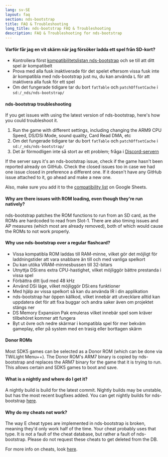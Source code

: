 ```yaml
---
lang: sv-SE
layout: faq
section: nds-bootstrap
title: FAQ & Troubleshooting
long_title: nds-bootstrap FAQ & Troubleshooting
description: FAQ & Troubleshooting for nds-bootstrap
---
```


#### Varför får jag en vit skärm när jag försöker ladda ett spel från SD-kort?
- Kontrollera först [kompatibilitetslistan nds-bootstrap](https://docs.google.com/spreadsheets/d/1LRTkXOUXraTMjg1eedz_f7b5jiuyMv2x6e_jY_nyHSc/htmlview#gid=0) och se till att ditt spel är kompatibelt
- Prova med alla fusk inaktiverade för det spelet eftersom vissa fusk inte är kompatibla med nds-bootstrap just nu, du kan använda <kbd class="l">L</kbd> för att inaktivera alla fusk för ett spel
- Om det fungerade tidigare tar du bort `fatTable` och `patchOffsetCache` i `sd:/_nds/nds-bootstrap/`

#### nds-bootstrap troubleshooting
If you get issues with using the latest version of nds-bootstrap, here's how you could troubleshoot it.

1. Run the game with different settings, including changing the ARM9 CPU Speed, DS/DSi Mode, sound quality, Card Read DMA, etc
2. Om det fungerade tidigare tar du bort `fatTable` och `patchOffsetCache` i `sd:/_nds/nds-bootstrap/`
3. Det är förmodligen inte så stort av ett problem; fråga i [Discord-servern](https://discord.gg/yD3spjv)

If the server says it's an nds-bootstrap issue, check if the game hasn't been reported already on GitHub. Check the closed issues too in case we had one issue closed in preference a different one. If it doesn't have any GitHub issue attached to it, go ahead and make a new one.

Also, make sure you add it to the [compatibility list](https://wiki.ds-homebrew.com/nds-bootstrap/testing) on Google Sheets.

#### Why are there issues with ROM loading, even though they're run natively?
nds-bootstrap patches the ROM functions to run from an SD card, as the ROMs are hardcoded to read from Slot-1. There are also timing issues and AP measures (which most are already removed), both of which would cause the ROMs to not work properly.

#### Why use nds-bootstrap over a regular flashcard?
- Vissa kompatibla ROM laddas till RAM-minne, vilket gör det möjligt för laddningstider att vara snabbare än till och med vanliga spelkort
- Du kan utöka VRAM-minnesbussen till 32-bitars
- Utnyttja DSi:ens extra CPU-hastighet, vilket möjliggör bättre prestanda i vissa spel
- Förbättra ditt ljud med 48 kHz
- Använd DSi läge, vilket möjliggör DSi:ens funktioner
- Med hjälp av vissa spelkort så kan du använda IR i din applikation
- nds-bootstrap har öppen källkod, vilket innebär att utvecklare alltid kan uppdatera det för att fixa buggar och andra saker även om projektet stängs ner
- DS Memory Expansion Pak emuleras vilket innebär spel som kräver tillbehöret kommer att fungera
- Byt ut övre och nedre skärmar i kompatibla spel för mer bekväm gameplay, eller på system med en trasig eller borttagen skärm

#### Donor ROMs
Most SDK5 games can be selected as a Donor ROM (which can be done via TWiLight Menu++). The Donor ROM's ARM7 binary is copied by nds-bootstrap and replaces the ARM7 binary for the game that it is trying to run. This allows certain and SDK5 games to boot and save.

#### What is a nightly and where do I get it?
A nightly build is build for the latest commit. Nightly builds may be unstable, but has the most recent bugfixes added. You can get nightly builds for nds-bootstrap [here](https://github.com/TWLBot/Builds/raw/master/nds-bootstrap.7z).

#### Why do my cheats not work?
The way E cheat types are implemented in nds-bootstrap is broken, meaning they'd only work half of the time. Your cheat probably uses that type. It is not a fault of the cheat database, but rather a fault of nds-bootstrap. Please do not request these cheats to get deleted from the DB.

For more info on cheats, look [here](https://wiki.ds-homebrew.com/ds-index/retail-roms#action-replay-cheats).

